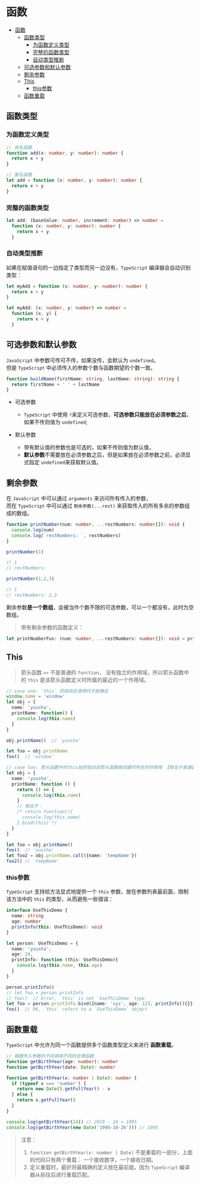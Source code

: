 # 函数

- [函数](#%e5%87%bd%e6%95%b0)
	- [函数类型](#%e5%87%bd%e6%95%b0%e7%b1%bb%e5%9e%8b)
		- [为函数定义类型](#%e4%b8%ba%e5%87%bd%e6%95%b0%e5%ae%9a%e4%b9%89%e7%b1%bb%e5%9e%8b)
		- [完整的函数类型](#%e5%ae%8c%e6%95%b4%e7%9a%84%e5%87%bd%e6%95%b0%e7%b1%bb%e5%9e%8b)
		- [自动类型推断](#%e8%87%aa%e5%8a%a8%e7%b1%bb%e5%9e%8b%e6%8e%a8%e6%96%ad)
	- [可选参数和默认参数](#%e5%8f%af%e9%80%89%e5%8f%82%e6%95%b0%e5%92%8c%e9%bb%98%e8%ae%a4%e5%8f%82%e6%95%b0)
	- [剩余参数](#%e5%89%a9%e4%bd%99%e5%8f%82%e6%95%b0)
	- [This](#this)
		- [this参数](#this%e5%8f%82%e6%95%b0)
	- [函数重载](#%e5%87%bd%e6%95%b0%e9%87%8d%e8%bd%bd)

## 函数类型
### 为函数定义类型
```ts
// 命名函数
function add(x: number, y: number): number {
  return x + y
}

// 匿名函数
let add = function (x: number, y: number): number {
  return x + y
}
```  

### 完整的函数类型
```ts
let add: (baseValue: number, increment: number) => number = 
  function (x: number, y: number): number {
    return x + y
  }
```  

### 自动类型推断
如果在赋值语句的一边指定了类型而另一边没有，`TypeScript` 编译器会自动识别类型：  
```ts
let myAdd = function (x: number, y: number): number {
  return x + y
}

let myAdd: (x: number, y: number) => number = 
  function (x, y) {
    return x + y
  }
```  

## 可选参数和默认参数
`JavaScript` 中参数可传可不传，如果没传，会默认为 `undefined`。  
但是 `TypeScript` 中必须传入的参数个数与函数期望的个数一致。  

```ts
function buildName(firstName: string, lastName: string): string {
  return firstName + ' ' + lastName
}
```  

- 可选参数
  - `TypeScript` 中使用 `?`来定义可选参数，**可选参数只能放在必须参数之后**，如果不传则值为 `undefined`;  

- 默认参数
  - 带有默认值的参数也是可选的，如果不传则值为默认值，
  - **默认参数**不需要放在必须参数之后，但是如果放在必须参数之前，必须显式指定 `undefined`来获取默认值。  

## 剩余参数
在 `JavaScript` 中可以通过 `arguments` 来访问所有传入的参数，  
而在 `TypeScript` 中可以通过 `剩余参数(...rest)` 来获取传入的所有多余的参数组成的数组。  

```ts
function printNumber(num: number, ...restNumbers: number[]): void {
  console.log(num)
  console.log(`restNumbers: `, restNumbers)
}

printNumber(1)

// 1
// restNumbers:

printNumber(1,2,3)

// 1
// restNumbers: 2,3
```  

剩余参数**是一个数组**，会被当作个数不限的可选参数，可以一个都没有，此时为空数组。  

> 带有剩余参数的函数定义：  

```ts
let printNumberFun: (num: number, ...restNumbers: number[]): void = printNumber
```  

## This
> 箭头函数 `=>` 不是普通的 `function`， 没有独立的作用域，所以箭头函数中的 `this` 是该箭头函数定义时所属的最近的一个作用域。  

```ts
// case one: `this` 的指向在调用时才能确定
window.name = 'window'
let obj = {
  name: 'yuusha',
  printName: function() {
    console.log(this.name)
  }
}

obj.printName()  // 'yuusha'

let foo = obj.printName
foo()  // 'window'

// case two: 箭头函数中的this始终指向该箭头函数被创建时所在的作用域 【相当于普通函数使用bind(this)的效果】
let obj = {
  name: 'yuusha',
  printName: function () {
    return () => {
      console.log(this.name)
    }
    // 相当于：
    /* return function(){
      console.log(this.name)
    }.bind(this) */
  }
}

let foo = obj.printName()
foo()  // 'yuusha'
let foo2 = obj.printName.call({name: 'tempName'})
foo2() // 'tempName'
```

### this参数
`TypeScript` 支持给方法显式地提供一个 `this` 参数，放在参数列表最前面，限制该方法中的 `this` 的类型，从而避免一些错误：  

```ts
interface UseThisDemo {
  name: string
  age: number
  printInfo(this: UseThisDemo): void
}

let person: UseThisDemo = {
  name: 'yuusha',
  age: 24,
  printInfo: function (this: UseThisDemo){
    console.log(this.name, this.age)
  }
}

person.printInfo()
// let foo = person.printInfo
// foo()  // Error, `this` is not `UseThisDemo` type
let foo = person.printInfo.bind({name: 'xyz', age: 123, printInfo(){}})
foo()  // OK, `this` refers to a `UseThisDemo` object
```

## 函数重载
`TypeScript` 中允许为同一个函数提供多个函数类型定义来进行 **函数重载**。  

```ts
// 根据传入参数的不同调用不同的处理函数
function getBirthYear(age: number): number
function getBirthYear(date: Date): number

function getBirthYear(x: number | Date): number {
  if (typeof x === 'number') {
    return new Date().getFullYear() - x
  } else {
    return x.getFullYear()
  }
}

console.log(getBirthYear(24)) // 2019 - 24 = 1995
console.log(getBirthYear(new Date('1995-10-26'))) // 1995
```  

> 注意：   
> 1. `function getBirthYear(x: number | Date)` 不是重载的一部分，上面的代码只有两个重载： 一个接收数字，一个接收日期。  
> 2. 定义重载时，最好将最精确的定义放在最前面，因为 `TypeScript` 编译器从前往后进行重载匹配。  


